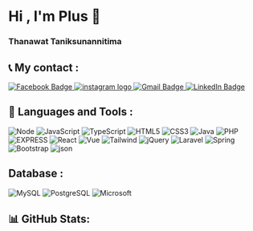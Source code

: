 # Hi , I'm Plus 👋
###  Thanawat Taniksunannitima

## 📞 My contact :

<div id="badges">
    <a href="https://www.facebook.com/Thanawat.plus/" target="_blank">
    <img src="https://img.shields.io/badge/Facebook-blue?style=for-the-badge&logo=facebook&logoColor=white" alt="Facebook Badge"/>
    </a>
    <a href="https://www.instagram.com/thanawat_plus/" target="_blank">
    <img src="https://img.shields.io/static/v1?message=Instagram&logo=instagram&label=&color=E4405F&logoColor=white&labelColor=&style=for-the-badge"  alt="instagram logo"  />
    </a>
    <a href="https://mail.google.com/mail/u/0/?fs=1&tf=cm&to=plustrap@gmail.com" target="_blank">
    <img src="https://img.shields.io/badge/Gmail-D14836?style=for-the-badge&logo=gmail&logoColor=white" alt="Gmail Badge"/>
    </a>
    <a href="https://www.linkedin.com/in/thanawat-taniksunannitima-bb902b266/" target="_blank">
    <img src="https://img.shields.io/badge/LinkedIn-blue?style=for-the-badge&logo=linkedin&logoColor=white" alt="LinkedIn Badge"/>
    </a>
</div>


## 🔧 Languages and Tools :

![Node](https://img.shields.io/badge/Node.js-43853D?style=for-the-badge&logo=node.js&logoColor=white) 
![JavaScript](https://img.shields.io/badge/JavaScript-323330?style=for-the-badge&logo=javascript&logoColor=F7DF1E) 
![TypeScript](https://img.shields.io/badge/TypeScript-007ACC?style=for-the-badge&logo=typescript&logoColor=white) 
![HTML5](https://img.shields.io/badge/html5-%23E34F26.svg?style=for-the-badge&logo=html5&logoColor=white) 
![CSS3](https://img.shields.io/badge/css3-%231572B6.svg?style=for-the-badge&logo=css3&logoColor=white) 
![Java](https://img.shields.io/badge/java-%23ED8B00.svg?style=for-the-badge&logo=java&logoColor=white) 
![PHP](https://img.shields.io/badge/php-%23777BB4.svg?style=for-the-badge&logo=php&logoColor=white) 
![EXPRESS](https://img.shields.io/badge/Express.js-404D59?style=for-the-badge) 
![React](https://img.shields.io/badge/React-20232A?style=for-the-badge&logo=react&logoColor=61DAFB) 
![Vue](https://img.shields.io/badge/Vue.js-35495E?style=for-the-badge&logo=vue.js&logoColor=4FC08D) 
![Tailwind](https://img.shields.io/badge/Tailwind_CSS-38B2AC?style=for-the-badge&logo=tailwind-css&logoColor=white) 
![jQuery](https://img.shields.io/badge/jQuery-0769AD?style=for-the-badge&logo=jquery&logoColor=white) 
![Laravel](https://img.shields.io/badge/Laravel-FF2D20?style=for-the-badge&logo=laravel&logoColor=white) 
![Spring](https://img.shields.io/badge/Spring-6DB33F?style=for-the-badge&logo=spring&logoColor=white) 
![Bootstrap](https://img.shields.io/badge/bootstrap-%23563D7C.svg?style=for-the-badge&logo=bootstrap&logoColor=white) 
![json](https://img.shields.io/badge/json%20web%20tokens-323330?style=for-the-badge&logo=json-web-tokens&logoColor=pink) 


##  Database :

![MySQL](https://img.shields.io/badge/MySQL-00000F?style=for-the-badge&logo=mysql&logoColor=white) 
![PostgreSQL](https://img.shields.io/badge/PostgreSQL-316192?style=for-the-badge&logo=postgresql&logoColor=white) 
![Microsoft](https://img.shields.io/badge/Microsoft%20SQL%20Server-CC2927?style=for-the-badge&logo=microsoft%20sql%20server&logoColor=white) 



## 📊 GitHub Stats:
<!-- ![](https://github-readme-stats.vercel.app/api?username=JJJJEAR&theme=dark&hide_border=false&include_all_commits=false&count_private=false)<br/>
![](https://github-readme-streak-stats.herokuapp.com/?user=JJJJEAR&theme=dark&hide_border=false)<br/>
![](https://github-readme-stats.vercel.app/api/top-langs/?username=JJJJEAR&theme=dark&hide_border=false&include_all_commits=false&count_private=false&layout=compact) -->